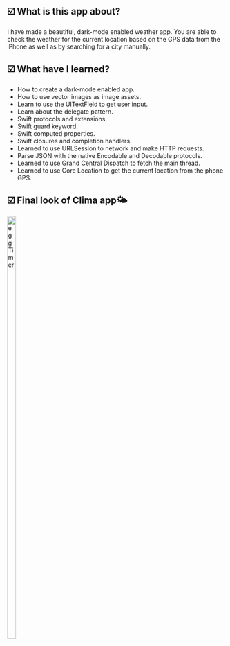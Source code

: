 <h2>☑️ What is this app about?</h2>
<p>I have made a beautiful, dark-mode enabled weather app. You are able to check the weather for the current location based on the GPS data from the iPhone as well as by searching for a city manually.</p>
<h2>☑️ What have I learned?</h2>
<ul>
  <li>How to create a dark-mode enabled app.</li>
  <li>How to use vector images as image assets.</li>
  <li>Learn to use the UITextField to get user input.</li>
  <li>Learn about the delegate pattern.</li>
  <li>Swift protocols and extensions.</li>
  <li>Swift guard keyword.</li>
  <li>Swift computed properties.</li>
  <li>Swift closures and completion handlers.</li>
  <li>Learned to use URLSession to network and make HTTP requests.</li>
  <li>Parse JSON with the native Encodable and Decodable protocols.</li>
  <li>Learned to use Grand Central Dispatch to fetch the main thread.</li>
  <li>Learned to use Core Location to get the current location from the phone GPS.</li>

</ul>
<h2>☑️ Final look of Clima app🌤</h2>
<img src="clima.gif" alt="eggTimer" width="20%" height="50%">


